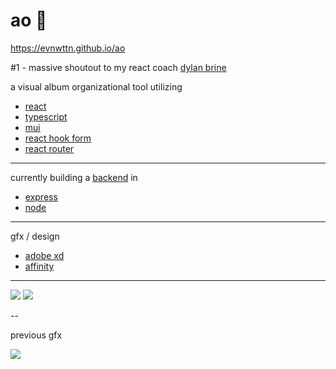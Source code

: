 # ao :musical_score:

https://evnwttn.github.io/ao

#1 - massive shoutout to my react coach <a href="https://github.com/debrine">dylan brine</a>

a visual album organizational tool utilizing

<ul>
    <li><a href="https://reactjs.org/">react</a></li>
    <li><a href="https://www.typescriptlang.org/">typescript</li>
    <li><a href="https://mui.com/">mui</a></li>
    <li><a href="https://react-hook-form.com/">react hook form</a></li>
    <li><a href="https://github.com/remix-run/react-router">react router</a></li>
</ul>

---

currently building a <a href="https://github.com/evnwttn/ao-afterdark">backend</a> in

<ul>
<li><a href="https://expressjs.com/">express</a></li>
<li><a href="https://nodejs.org/en/">node</a></li>
</ul>

---

gfx / design

<ul>
    <li><a href="https://adobe.com/xd">adobe xd</a></li>
    <li><a href="https://affinity.serif.com/">affinity</a></li>
</ul>

---

<img src="https://i.ibb.co/qdw19cp/Screenshot-100.png">
<img src="https://i.ibb.co/RQTq9q5/aoapp.png">

--

previous gfx

<img src="https://i.ibb.co/brfCqjP/aohome.png">

